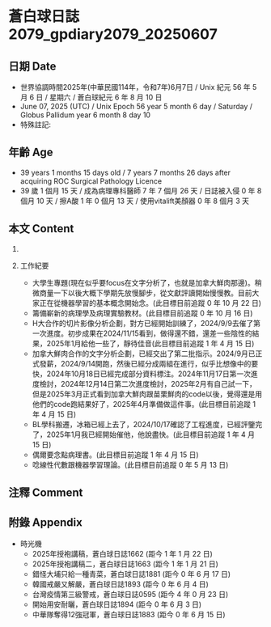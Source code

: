 [_metadata_:encoding]: - "utf-8"
[_metadata_:language]: - "zh-Hant-TW"
[_metadata_:fileformat]: - "markdown"
[_metadata_:MIME_type]: - "text/plain"
[_metadata_:markdown_version]: - "commonmark version 0.30"
[_metadata_:markdown_spec]: - "https://spec.commonmark.org/0.30/"

# 蒼白球日誌2079_gpdiary2079_20250607 #

## 日期 Date ##

* 世界協調時間2025年(中華民國114年，令和7年)6月7日 / Unix 紀元 56 年 5 月 6 日 / 星期六 / 蒼白球紀元 6 年 8 月 10 日
* June 07, 2025 (UTC) / Unix Epoch 56 year 5 month 6 day / Saturday / Globus Pallidum year 6 month 8 day 10
* 特殊註記:

## 年齡 Age ##

* 39 years 1 months 15 days old / 7 years 7 months 26 days after acquiring ROC Surgical Pathology Licence
* 39 歲 1 個月 15 天 / 成為病理專科醫師 7 年 7 個月 26 天 / 日誌被入侵 0 年 8 個月 10 天 / 擦A酸 1 年 0 個月 13 天 / 使用vitalift美顏器 0 年 8 個月 3 天

## 本文 Content ##

1. 

2. 工作紀要

    - 大學生專題(現在似乎要focus在文字分析了，也就是加拿大鮮肉那邊)。稍微商量一下以後大概下學期先放慢腳步，從文獻評讀開始慢慢教。目前大家正在從機器學習的基本概念開始念。(此目標目前追蹤 0 年 10 月 22 日)
    - 籌備嶄新的病理學及病理實驗教材。(此目標目前追蹤 0 年 10 月 16 日)
    - H大合作的切片影像分析企劃，對方已經開始訓練了，2024/9/9去催了第一次進度。初步成果在2024/11/15看到，做得還不錯，還差一些陰性的結果，2025年1月給他一些了，靜待佳音(此目標目前追蹤 1 年 4 月 15 日)
    - 加拿大鮮肉合作的文字分析企劃，已經交出了第二批指示。2024/9月已正式發薪，2024/9/14開跑，然後已經分成兩組在進行，似乎比想像中的要快，2024年10月18日已經完成部分資料標注。2024年11月17日第一次進度檢討，2024年12月14日第二次進度檢討，2025年2月有自己試一下，但是2025年3月正式看到加拿大鮮肉跟苗栗鮮肉的code以後，覺得還是用他們的code跑結果好了，2025年4月準備做這件事。(此目標目前追蹤 1 年 4 月 15 日)
    - BL學科搬遷，冰箱已經上去了，2024/10/17確認了工程進度，已經評鑒完了，2025年1月我已經開始催他，他說盡快。(此目標目前追蹤 1 年 4 月 15 日)
    - 偶爾要念點病理書。(此目標目前追蹤 1 年 4 月 15 日)
    - 唸線性代數跟機器學習理論。(此目標目前追蹤 0 年 5 月 13 日)

## 注釋 Comment ##


## 附錄 Appendix ##

* 時光機
    - 2025年授袍講稿，蒼白球日誌1662 (距今 1 年 1 月 22 日)
    - 2025年授袍講稿二，蒼白球日誌1663 (距今 1 年 1 月 21 日)
    - 錯怪大埔只給一種青菜，蒼白球日誌1881 (距今 0 年 6 月 17 日)
    - 韓國戒嚴又解嚴，蒼白球日誌1893 (距今 0 年 6 月 4 日)
    - 台灣疫情第三級警戒，蒼白球日誌0595 (距今 4 年 0 月 23 日)
    - 開始用安耐曬，蒼白球日誌1894 (距今 0 年 6 月 3 日)
    - 中華隊奪得12強冠軍，蒼白球日誌1883 (距今 0 年 6 月 15 日)
